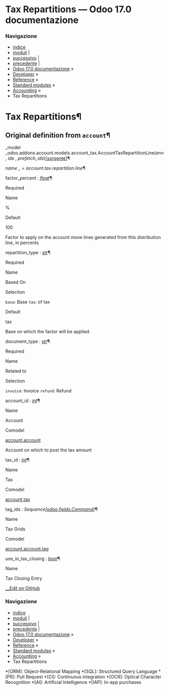 # Tax Repartitions — Odoo 17.0 documentazione

### Navigazione

  * [indice](../../../../genindex.html "Indice generale")
  * [moduli](../../../../py-modindex.html "Indice del modulo Python") |
  * [successivo](../payment.html "Payment") |
  * [precedente](account_tax.html "Taxes") |
  * [Odoo 17.0 documentazione](../../../../index-2.html) »
  * [Developer](../../../../developer.html) »
  * [Reference](../../../reference.html) »
  * [Standard modules](../../standard_modules.html) »
  * [Accounting](../account.html) »
  * Tax Repartitions



# Tax Repartitions¶

## Original definition from `account`¶

_model _odoo.addons.account.models.account_tax.AccountTaxRepartitionLine(_env_ , _ids_ , _prefetch_ids_)[[sorgente]](https://github.com/odoo/odoo/blob/17.0/addons/account/models/account_tax.py#L1707)¶
    

_name _ = account.tax.repartition.line_¶
    

factor_percent _: [float](https://docs.python.org/3/library/functions.html#float "\(in Python v3.13\)")_¶
    

Required
    

Name
    

%

Default
    

100

Factor to apply on the account move lines generated from this distribution line, in percents

repartition_type _: [str](https://docs.python.org/3/library/stdtypes.html#str "\(in Python v3.13\)")_¶
    

Required
    

Name
    

Based On

Selection
    

`base`: Base `tax`: of tax

Default
    

tax

Base on which the factor will be applied.

document_type _: [str](https://docs.python.org/3/library/stdtypes.html#str "\(in Python v3.13\)")_¶
    

Required
    

Name
    

Related to

Selection
    

`invoice`: Invoice `refund`: Refund

account_id _: [int](https://docs.python.org/3/library/functions.html#int "\(in Python v3.13\)")_¶
    

Name
    

Account

Comodel
    

[account.account](account_account.html#model-account-account)

Account on which to post the tax amount

tax_id _: [int](https://docs.python.org/3/library/functions.html#int "\(in Python v3.13\)")_¶
    

Name
    

Tax

Comodel
    

[account.tax](account_tax.html#model-account-tax)

tag_ids _: Sequence[[odoo.fields.Command](../../backend/orm.html#odoo.fields.Command "odoo.fields.Command")]_¶
    

Name
    

Tax Grids

Comodel
    

[account.account.tag](account_account_tag.html#model-account-account-tag)

use_in_tax_closing _: [bool](https://docs.python.org/3/library/functions.html#bool "\(in Python v3.13\)")_¶
    

Name
    

Tax Closing Entry

[ __Edit on GitHub](https://github.com/odoo/documentation/edit/17.0/content/developer/reference/standard_modules/account/account_tax_repartition.rst)

### Navigazione

  * [indice](../../../../genindex.html "Indice generale")
  * [moduli](../../../../py-modindex.html "Indice del modulo Python") |
  * [successivo](../payment.html "Payment") |
  * [precedente](account_tax.html "Taxes") |
  * [Odoo 17.0 documentazione](../../../../index-2.html) »
  * [Developer](../../../../developer.html) »
  * [Reference](../../../reference.html) »
  * [Standard modules](../../standard_modules.html) »
  * [Accounting](../account.html) »
  * Tax Repartitions


  *[ORM]: Object-Relational Mapping
  *[SQL]: Structured Query Language
  *[PR]: Pull Request
  *[CI]: Continuous integration
  *[OCR]: Optical Character Recognition
  *[AI]: Artificial Intelligence
  *[IAP]: In-app purchases